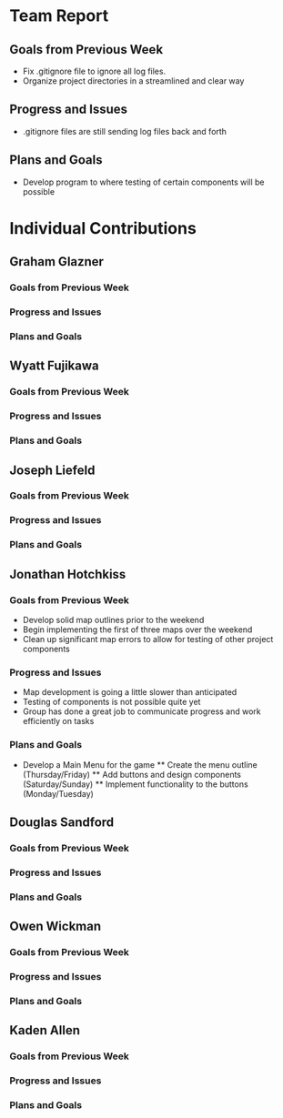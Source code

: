 # Team Report

## Goals from Previous Week
* Fix .gitignore file to ignore all log files.
* Organize project directories in a streamlined and clear way

## Progress and Issues
* .gitignore files are still sending log files back and forth

## Plans and Goals
* Develop program to where testing of certain components will be possible

# Individual Contributions

## Graham Glazner

### Goals from Previous Week


### Progress and Issues


### Plans and Goals


## Wyatt Fujikawa

### Goals from Previous Week

  
### Progress and Issues


### Plans and Goals


## Joseph Liefeld

### Goals from Previous Week


### Progress and Issues


### Plans and Goals


## Jonathan Hotchkiss

### Goals from Previous Week
* Develop solid map outlines prior to the weekend
* Begin implementing the first of three maps over the weekend
* Clean up significant map errors to allow for testing of other project components

### Progress and Issues
* Map development is going a little slower than anticipated
* Testing of components is not possible quite yet
* Group has done a great job to communicate progress and work efficiently on tasks

### Plans and Goals
* Develop a Main Menu for the game
** Create the menu outline (Thursday/Friday)
** Add buttons and design components (Saturday/Sunday)
** Implement functionality to the buttons (Monday/Tuesday)

## Douglas Sandford

### Goals from Previous Week

  
### Progress and Issues


### Plans and Goals

  
## Owen Wickman

### Goals from Previous Week


### Progress and Issues


### Plans and Goals


## Kaden Allen

### Goals from Previous Week


### Progress and Issues


### Plans and Goals
